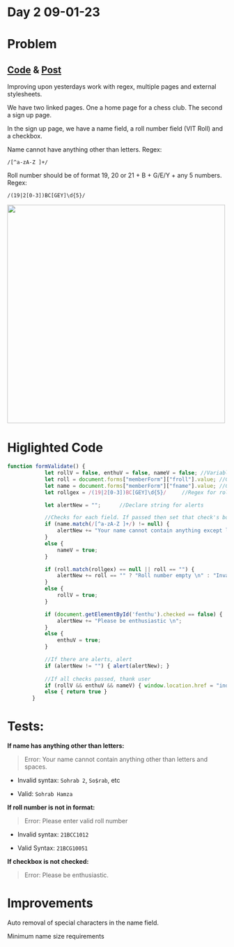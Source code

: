 # Day 2 09-01-23

# Problem
## <a href="https://github.com/sohrabhamza/Days-of-code-JS/tree/main/Day%202">Code</a> & <a href="https://www.linkedin.com/posts/sohrab-hamza-ab13151a5_imgur-the-magic-of-the-internet-activity-7018253641320964096-GivR?utm_source=share&utm_medium=member_desktop">Post</a>

Improving upon yesterdays work with regex, multiple pages and external stylesheets. 

We have two linked pages. One a home page for a chess club. The second a sign up page. 

In the sign up page, we have a name field, a roll number field (VIT Roll) and a checkbox. 

Name cannot have anything other than letters. Regex:

`/[^a-zA-Z ]+/`

Roll number should be of format 19, 20 or 21 + B + G/E/Y + any 5 numbers. Regex:

`/(19|2[0-3])BC[GEY]\d{5}/`

<img src="https://i.imgur.com/m1se6uK.png" width="500">

# Higlighted Code

```js
function formValidate() {
            let rollV = false, enthuV = false, nameV = false; //Variables for checks
            let roll = document.forms["memberForm"]["froll"].value; //Get rollnumber
            let name = document.forms["memberForm"]["fname"].value; //Get name
            let rollgex = /(19|2[0-3])BC[GEY]\d{5}/     //Regex for roll number

            let alertNew = "";      //Declare string for alerts

            //Checks for each field. If passed then set that check's bool to true, else concat an error message
            if (name.match(/[^a-zA-Z ]+/) != null) {
                alertNew += "Your name cannot contain anything except letters \n";
            }
            else {
                nameV = true;
            }

            if (roll.match(rollgex) == null || roll == "") {
                alertNew += roll == "" ? "Roll number empty \n" : "Invalid Roll Number \n";
            }
            else {
                rollV = true;
            }

            if (document.getElementById('fenthu').checked == false) {
                alertNew += "Please be enthusiastic \n";
            }
            else {
                enthuV = true;
            }

            //If there are alerts, alert
            if (alertNew != "") { alert(alertNew); }
            
            //If all checks passed, thank user
            if (rollV && enthuV && nameV) { window.location.href = "index.html"; alert("Thank you for registering"); }
            else { return true }
        }
```

# Tests:

**If name has anything other than letters:**

> Error: Your name cannot contain anything other than letters and spaces. 

- Invalid syntax: `Sohrab 2`, `So$rab`, etc

- Valid: `Sohrab Hamza`

**If roll number is not in format:**

> Error: Please enter valid roll number

- Invalid syntax: `21BCC1012`

- Valid Syntax: `21BCG10051`

**If checkbox is not checked:**

> Error: Please be enthusiastic.



# Improvements

Auto removal of special characters in the name field. 

Minimum name size requirements









